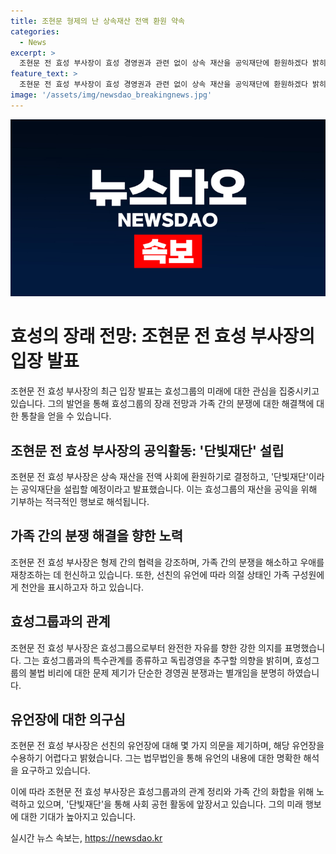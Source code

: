 ```yaml
---
title: 조현문 형제의 난 상속재산 전액 환원 약속
categories:
  - News
excerpt: >
  조현문 전 효성 부사장이 효성 경영권과 관련 없이 상속 재산을 공익재단에 환원하겠다 밝히며 화해와 평화를 희망한다. 단빛재단을 설립하여 상속 재산을 공익에 쓰일 수 있게 할 것이고, 현 상황에서 선친의 유언 내용을 아직 수용하기 어렵다고 언급했다. 또한, 효성으로부터 완전한 자유를 향한 희망을 갖고 있다는 발언을 했다. 도는 분리를 강조했으며 효성의 불법 비리에 대한 문제제기를 경영권 분쟁으로 오해하지 말라고 당부했다.
feature_text: >
  조현문 전 효성 부사장이 효성 경영권과 관련 없이 상속 재산을 공익재단에 환원하겠다 밝히며 화해와 평화를 희망한다. 단빛재단을 설립하여 상속 재산을 공익에 쓰일 수 있게 할 것이고, 현 상황에서 선친의 유언 내용을 아직 수용하기 어렵다고 언급했다. 또한, 효성으로부터 완전한 자유를 향한 희망을 갖고 있다는 발언을 했다. 도는 분리를 강조했으며 효성의 불법 비리에 대한 문제제기를 경영권 분쟁으로 오해하지 말라고 당부했다.
image: '/assets/img/newsdao_breakingnews.jpg'
---
```


<p><img src="/assets/img/newsdao_breakingnews.jpg" alt="pcversion 속보" /></p>

<h1>효성의 장래 전망: 조현문 전 효성 부사장의 입장 발표</h1>

<p data-ke-size="size16">조현문 전 효성 부사장의 최근 입장 발표는 효성그룹의 미래에 대한 관심을 집중시키고 있습니다. 그의 발언을 통해 효성그룹의 장래 전망과 가족 간의 분쟁에 대한 해결책에 대한 통찰을 얻을 수 있습니다.</p>

<h2>조현문 전 효성 부사장의 공익활동: '단빛재단' 설립</h2>

<p data-ke-size="size16">조현문 전 효성 부사장은 상속 재산을 전액 사회에 환원하기로 결정하고, '단빛재단'이라는 공익재단을 설립할 예정이라고 발표했습니다. 이는 효성그룹의 재산을 공익을 위해 기부하는 적극적인 행보로 해석됩니다.</p>

<h2>가족 간의 분쟁 해결을 향한 노력</h2>

<p data-ke-size="size16">조현문 전 효성 부사장은 형제 간의 협력을 강조하며, 가족 간의 분쟁을 해소하고 우애를 재창조하는 데 헌신하고 있습니다. 또한, 선친의 유언에 따라 의절 상태인 가족 구성원에게 천안을 표시하고자 하고 있습니다.</p>

<h2>효성그룹과의 관계</h2>

<p data-ke-size="size16">조현문 전 효성 부사장은 효성그룹으로부터 완전한 자유를 향한 강한 의지를 표명했습니다. 그는 효성그룹과의 특수관계를 종류하고 독립경영을 추구할 의향을 밝히며, 효성그룹의 불법 비리에 대한 문제 제기가 단순한 경영권 분쟁과는 별개임을 분명히 하였습니다.</p>

<h2>유언장에 대한 의구심</h2>

<p data-ke-size="size16">조현문 전 효성 부사장은 선친의 유언장에 대해 몇 가지 의문을 제기하며, 해당 유언장을 수용하기 어렵다고 밝혔습니다. 그는 법무법인을 통해 유언의 내용에 대한 명확한 해석을 요구하고 있습니다.</p>

<p>이에 따라 조현문 전 효성 부사장은 효성그룹과의 관계 정리와 가족 간의 화합을 위해 노력하고 있으며, '단빛재단'을 통해 사회 공헌 활동에 앞장서고 있습니다. 그의 미래 행보에 대한 기대가 높아지고 있습니다.</p>
실시간 뉴스 속보는, <a href="https://newsdao.kr" rel="dofollow">https://newsdao.kr</a>


